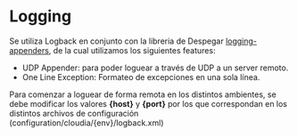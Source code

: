 # Logging

Se utiliza Logback en conjunto con la libreria de Despegar [logging-appenders](https://github.com/despegar/logging-appenders),
de la cual utilizamos los siguientes features:
- UDP Appender: para poder loguear a través de UDP a un server remoto.
- One Line Exception: Formateo de excepciones en una sola línea.

Para comenzar a loguear de forma remota en los distintos ambientes, se debe modificar los valores **{host}** y **{port}** por los que correspondan 
en los distintos archivos de configuración (configuration/cloudia/{env}/logback.xml)